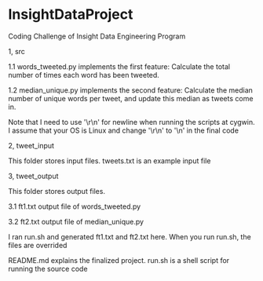 # InsightDataProject
Coding Challenge of Insight Data Engineering Program

1, src

1.1 words_tweeted.py implements the first feature: Calculate the total number of times each word has been tweeted.

1.2 median_unique.py implements the second feature: Calculate the median number of unique words per tweet, and update this median as tweets come in.

Note that I need to use '\r\n' for newline when running the scripts at cygwin. I assume that your OS is Linux and change '\r\n' to '\n' in the final code

2, tweet_input

This folder stores input files. tweets.txt is an example input file


3, tweet_output

This folder stores output files. 

3.1 ft1.txt output file of words_tweeted.py

3.2 ft2.txt output file of median_unique.py

I ran run.sh and generated ft1.txt and ft2.txt here. When you run run.sh, the files are overrided

README.md explains the finalized project. run.sh is a shell script for running the source code
